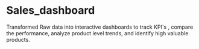 # Sales_dashboard
Transformed Raw data into interactive dashboards to track KPI's , compare the performance, analyze product level trends, and identify high valuable products.
